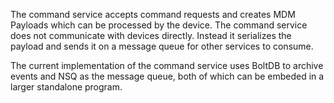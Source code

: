 The command service accepts command requests and creates MDM Payloads which can be processed by the device. 
The command service does not communicate with devices directly. Instead it serializes the payload and sends it on a message queue for other services to consume.

The current implementation of the command service uses BoltDB to archive events and NSQ as the message queue, both of which can be embeded in a larger standalone program. 
